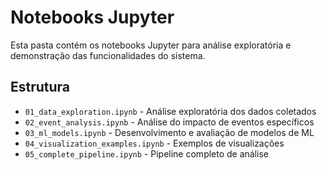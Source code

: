 # Notebooks Jupyter

Esta pasta contém os notebooks Jupyter para análise exploratória e demonstração das funcionalidades do sistema.

## Estrutura

- `01_data_exploration.ipynb` - Análise exploratória dos dados coletados
- `02_event_analysis.ipynb` - Análise do impacto de eventos específicos
- `03_ml_models.ipynb` - Desenvolvimento e avaliação de modelos de ML
- `04_visualization_examples.ipynb` - Exemplos de visualizações
- `05_complete_pipeline.ipynb` - Pipeline completo de análise